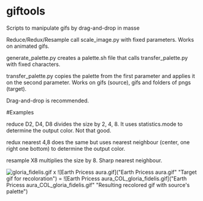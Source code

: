 # giftools
Scripts to manipulate gifs by drag-and-drop in masse

Reduce/Redux/Resample call scale_image.py with fixed parameters. Works on animated gifs.

generate_palette.py creates a palette.sh file that calls transfer_palette.py with fixed characters. 

transfer_palette.py copies the palette from the first parameter and applies it on the second parameter. Works on gifs (source), gifs and folders of pngs (target).

Drag-and-drop is recommended.

#Examples

reduce D2, D4, D8 divides the size by 2, 4, 8. It uses statistics.mode to determine the output color. Not that good.

redux nearest 4,8 does the same but uses nearest neighbour (center, one right one bottom) to determine the output color.

resample X8 multiplies the size by 8. Sharp nearest neighbour.

![gloria_fidelis.gif]("gloria_fidelis.gif" "Palette color source") x ![Earth Pricess aura.gif]("Earth Pricess aura.gif" "Target gif for recoloration") = ![Earth Pricess aura_COL_gloria_fidelis.gif]("Earth Pricess aura_COL_gloria_fidelis.gif" "Resulting recolored gif with source's palette")
